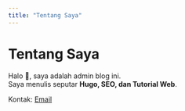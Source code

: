 ```yaml
---
title: "Tentang Saya"
---
```


# Tentang Saya

Halo 👋, saya adalah admin blog ini.  
Saya menulis seputar **Hugo, SEO, dan Tutorial Web**.  

Kontak: [Email](mailto:admin@example.com)
